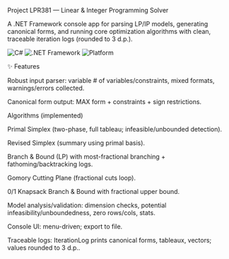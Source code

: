 Project LPR381 — Linear & Integer Programming Solver

A .NET Framework console app for parsing LP/IP models, generating canonical forms, and running core optimization algorithms with clean, traceable iteration logs (rounded to 3 d.p.).

<p align="left"> <img alt="C#" src="https://img.shields.io/badge/C%23-7.3-239120?logo=c-sharp&logoColor=white"> <img alt=".NET Framework" src="https://img.shields.io/badge/.NET%20Framework-4.7.2-512BD4?logo=.net"> <img alt="Platform" src="https://img.shields.io/badge/Platform-Windows-blue"> </p>
✨ Features

Robust input parser: variable # of variables/constraints, mixed formats, warnings/errors collected.

Canonical form output: MAX form + constraints + sign restrictions.

Algorithms (implemented)

Primal Simplex (two-phase, full tableau; infeasible/unbounded detection).

Revised Simplex (summary using primal basis).

Branch & Bound (LP) with most-fractional branching + fathoming/backtracking logs.

Gomory Cutting Plane (fractional cuts loop).

0/1 Knapsack Branch & Bound with fractional upper bound.

Model analysis/validation: dimension checks, potential infeasibility/unboundedness, zero rows/cols, stats.

Console UI: menu-driven; export to file.

Traceable logs: IterationLog prints canonical forms, tableaux, vectors; values rounded to 3 d.p..

